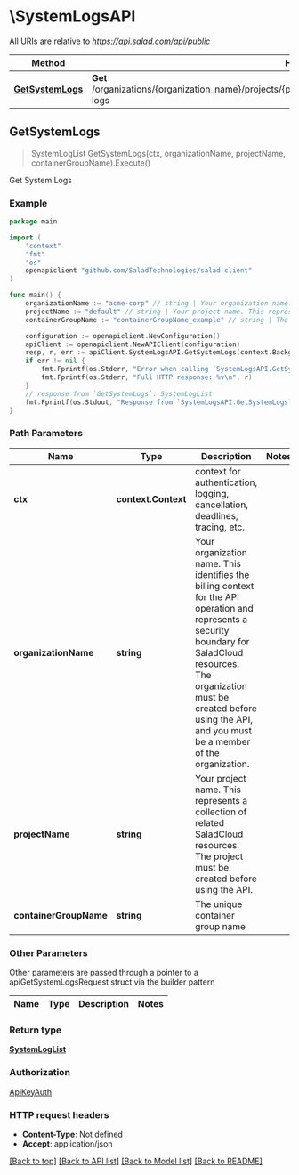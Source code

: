 # \SystemLogsAPI

All URIs are relative to *https://api.salad.com/api/public*

Method | HTTP request | Description
------------- | ------------- | -------------
[**GetSystemLogs**](SystemLogsAPI.md#GetSystemLogs) | **Get** /organizations/{organization_name}/projects/{project_name}/containers/{container_group_name}/system-logs | Get System Logs



## GetSystemLogs

> SystemLogList GetSystemLogs(ctx, organizationName, projectName, containerGroupName).Execute()

Get System Logs



### Example

```go
package main

import (
	"context"
	"fmt"
	"os"
	openapiclient "github.com/SaladTechnologies/salad-client"
)

func main() {
	organizationName := "acme-corp" // string | Your organization name. This identifies the billing context for the API operation and represents a security boundary for SaladCloud resources. The organization must be created before using the API, and you must be a member of the organization.
	projectName := "default" // string | Your project name. This represents a collection of related SaladCloud resources. The project must be created before using the API.
	containerGroupName := "containerGroupName_example" // string | The unique container group name

	configuration := openapiclient.NewConfiguration()
	apiClient := openapiclient.NewAPIClient(configuration)
	resp, r, err := apiClient.SystemLogsAPI.GetSystemLogs(context.Background(), organizationName, projectName, containerGroupName).Execute()
	if err != nil {
		fmt.Fprintf(os.Stderr, "Error when calling `SystemLogsAPI.GetSystemLogs``: %v\n", err)
		fmt.Fprintf(os.Stderr, "Full HTTP response: %v\n", r)
	}
	// response from `GetSystemLogs`: SystemLogList
	fmt.Fprintf(os.Stdout, "Response from `SystemLogsAPI.GetSystemLogs`: %v\n", resp)
}
```

### Path Parameters


Name | Type | Description  | Notes
------------- | ------------- | ------------- | -------------
**ctx** | **context.Context** | context for authentication, logging, cancellation, deadlines, tracing, etc.
**organizationName** | **string** | Your organization name. This identifies the billing context for the API operation and represents a security boundary for SaladCloud resources. The organization must be created before using the API, and you must be a member of the organization. | 
**projectName** | **string** | Your project name. This represents a collection of related SaladCloud resources. The project must be created before using the API. | 
**containerGroupName** | **string** | The unique container group name | 

### Other Parameters

Other parameters are passed through a pointer to a apiGetSystemLogsRequest struct via the builder pattern


Name | Type | Description  | Notes
------------- | ------------- | ------------- | -------------




### Return type

[**SystemLogList**](SystemLogList.md)

### Authorization

[ApiKeyAuth](../README.md#ApiKeyAuth)

### HTTP request headers

- **Content-Type**: Not defined
- **Accept**: application/json

[[Back to top]](#) [[Back to API list]](../README.md#documentation-for-api-endpoints)
[[Back to Model list]](../README.md#documentation-for-models)
[[Back to README]](../README.md)

